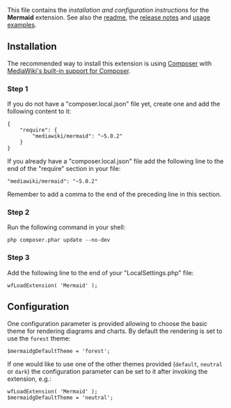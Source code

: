 This file contains the *installation and configuration instructions* for the **Mermaid** extension.
See also the [readme], the [release notes] and [usage examples].

## Installation

The recommended way to install this extension is using [Composer](http://getcomposer.org) with
[MediaWiki's built-in support for Composer](https://www.mediawiki.org/wiki/Composer).

### Step 1
    
If you do not have a "composer.local.json" file yet, create one and add the following content to it:

```
{
	"require": {
		"mediawiki/mermaid": "~5.0.2"
	}
}
```

If you already have a "composer.local.json" file add the following line to the end of the "require"
section in your file:

    "mediawiki/mermaid": "~5.0.2"

Remember to add a comma to the end of the preceding line in this section.

### Step 2

Run the following command in your shell:

    php composer.phar update --no-dev

### Step 3

Add the following line to the end of your "LocalSettings.php" file:

    wfLoadExtension( 'Mermaid' );


## Configuration

One configuration parameter is provided allowing to choose the basic theme for rendering diagrams and charts.
By default the rendering is set to use the `forest` theme:

    $mermaidgDefaultTheme = 'forest';

If one would like to use one of the other themes provided (`default`, `neutral` or `dark`) the configuration
parameter can be set to it after invoking the extension, e.g.:

    wfLoadExtension( 'Mermaid' );  
    $mermaidgDefaultTheme = 'neutral';

[readme]: https://github.com/SemanticMediaWiki/Mermaid/blob/master/README.md
[release notes]: https://github.com/SemanticMediaWiki/Mermaid/blob/master/docs/RELEASE-NOTES.md
[usage examples]: https://github.com/SemanticMediaWiki/Mermaid/blob/master/docs/USAGE.md
